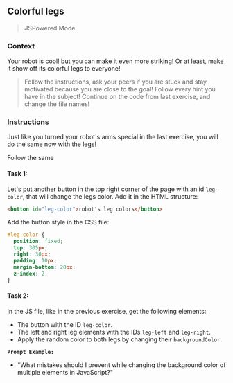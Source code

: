 ## Colorful legs

> JSPowered Mode

### Context

Your robot is cool! but you can make it even more striking! Or at least, make it show off its colorful legs to everyone!

> Follow the instructions, ask your peers if you are stuck and stay motivated because you are close to the goal!
> Follow every hint you have in the subject!
> Continue on the code from last exercise, and change the file names!

### Instructions

Just like you turned your robot's arms special in the last exercise, you will do the same now with the legs!

Follow the same

#### Task 1:

Let's put another button in the top right corner of the page with an id `leg-color`, that will change the legs color. Add it in the HTML structure:

```html
<button id="leg-color">robot's leg colors</button>
```

Add the button style in the CSS file:

```css
#leg-color {
  position: fixed;
  top: 305px;
  right: 30px;
  padding: 10px;
  margin-bottom: 20px;
  z-index: 2;
}
```

#### Task 2:

In the JS file, like in the previous exercise, get the following elements:

- The button with the ID `leg-color`.
- The left and right leg elements with the IDs `leg-left` and `leg-right`.
- Apply the random color to both legs by changing their `backgroundColor`.

**`Prompt Example:`**

- "What mistakes should I prevent while changing the background color of multiple elements in JavaScript?"
